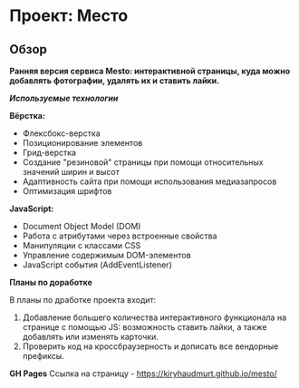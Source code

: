 # Проект: Место

## Обзор

__Ранняя версия сервиса Mesto: интерактивной страницы, куда можно добавлять фотографии, удалять их и ставить лайки.__

***Используемые технологии***

__Вёрстка:__
* Флексбокс-верстка
* Позиционирование элементов
* Грид-верстка
* Создание "резиновой" страницы при помощи относительных значений ширин и высот
* Адаптивность сайта при помощи использования медиазапросов
* Оптимизация шрифтов

__JavaScript:__
* Document Object Model (DOM)
* Работа с атрибутами через встроенные свойства
* Манипуляции с классами CSS
* Управление содержимым DOM-элементов
* JavaScript события (AddEventListener)

**Планы по доработке**

В планы по дработке проекта входит:
1. Добавление большего количества интерактивного функционала на странице с помощью JS: возможность ставить лайки, а также добавлять или изменять карточки.
2. Проверить код на кроссбраузерность и дописать все вендорные префиксы.

**GH Pages**
Ссылка на страницу - https://kiryhaudmurt.github.io/mesto/